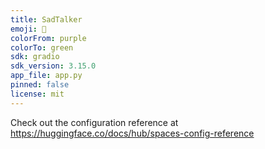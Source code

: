```yaml
---
title: SadTalker
emoji: 🦀
colorFrom: purple
colorTo: green
sdk: gradio
sdk_version: 3.15.0
app_file: app.py
pinned: false
license: mit
---
```


Check out the configuration reference at https://huggingface.co/docs/hub/spaces-config-reference
